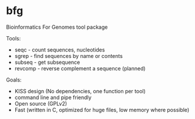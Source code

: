 # bfg
Bioinformatics For Genomes tool package

Tools:
- seqc - count sequences, nucleotides
- sgrep - find sequences by name or contents
- subseq - get subsequence
- revcomp - reverse complement a sequence (planned)

Goals:
- KISS design (No dependencies, one function per tool)
- command line and pipe friendly
- Open source (GPLv2)
- Fast (written in C, optimized for huge files, low memory where possible)
